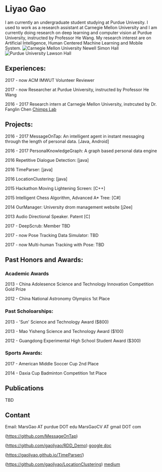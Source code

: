 # Liyao Gao
I am currently an undergraduate student studying at Purdue Univesity. I used to work as a research assistant at Carnegie Mellon University and I am currently doing research on deep learning and computer vision at Purdue University, instructed by Professor He Wang. My research interest are on Artificial Intelligence, Human Centered Machine Learning and Mobile System. 
![Carnegie Mellon University Newell Simon Hall](http://wtwarchitects.com/wp-content/uploads/2014/08/CMU_CS_ExtBikeRack-1-635x505.jpg)
![Purdue University Lawson Hall](http://jackkozik.com/wp-content/gallery/purdue040513/purdue040513-6051.jpg)


## Experiences:

2017 - now ACM IMWUT Volunteer Reviewer

2017 - now Researcher at Purdue University, instructed by Professor He Wang

2016 - 2017 Research intern at Carnegie Mellon University, instrcuted by Dr. Fanglin Chen
[Chimps Lab](http://cmuchimps.org/)

## Projects:

2016 - 2017 MessageOnTap: An intelligent agent in instant messaging through the length of personal data. [Java, Android]


2016 - 2017 PersonalKnowledgeGraph: A graph based personal data engine

2016 Repetitive Dialogue Detection: [java]

2016 TimeParser: [java]

2016 LocationClustering: [java]

2015 Hackathon Moving Lightening Screen: [C++]

2015 Intelligent Chess Algorithm, Advanced A* Tree: [C#]

2014 OurManager: University drom management website [j2ee]

2013 Audio Directional Speaker. Patent [C]

2017 - DeepScrub: Member TBD

2017 - now Pose Tracking Data Simulator: TBD

2017 - now Multi-human Tracking with Pose: TBD

## Past Honors and Awards: 
### Academic Awards

2013 - China Adolesence Science and Technology Innovation Competition Gold Prize

2012 - China National Astronomy Olympics 1st Place

### Past Scholoarships: 

2013 - 'Sun' Science and Technology Award ($800)

2013 - Mao Yisheng Science and Technology Award ($100)

2012 - Guangdong Experimental High School Student Award ($300)

### Sports Awards: 

2017 - American Middle Soccer Cup 2nd Place

2014 - Daxia Cup Badminton Competition 1st Place

## Publications
TBD

## Contant
Email: MarsGao AT purdue DOT edu
       MarsGaoCV AT gmail DOT com

(https://github.com/MessageOnTap)

(https://github.com/gaoliyao/RDD_Demo) [google doc](https://docs.google.com/presentation/d/1kfDppvLh4PJA7ZBC5u8tlobFVcXXSuc-3RhUbo5gs8o/edit)

(https://gaoliyao.github.io/TimeParser/)

(https://github.com/gaoliyao/LocationClustering) [medium](https://medium.com/@marsgaocv/a-new-method-of-personal-location-classification-156ff8fc5c2c)
